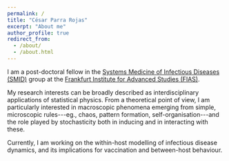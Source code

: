 ```yaml
---
permalink: /
title: "César Parra Rojas"
excerpt: "About me"
author_profile: true
redirect_from:
  - /about/
  - /about.html
---
```


I am a post-doctoral fellow in the [Systems Medicine of Infectious Diseases (SMID)](http://systemsmedicine.de/) group at the [Frankfurt Institute for Advanced Studies (FIAS)](https://fias.uni-frankfurt.de/).

My research interests can be broadly described as interdisciplinary applications of statistical physics. From a theoretical point of view, I am particularly interested in macroscopic phenomena emerging from simple, microscopic rules---eg., chaos, pattern formation, self-organisation---and the role played by stochasticity both in inducing and in interacting with these.

Currently, I am working on the within-host modelling of infectious disease dynamics, and its implications for vaccination and between-host behaviour.
